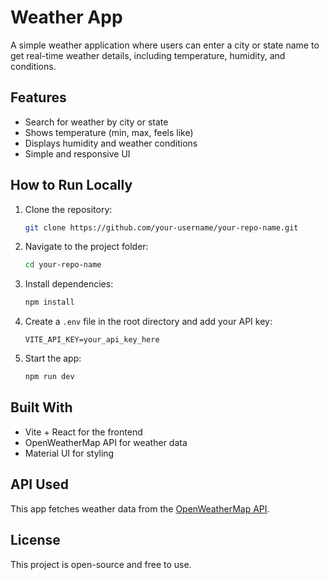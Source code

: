 # Weather App  

A simple weather application where users can enter a city or state name to get real-time weather details, including temperature, humidity, and conditions.  

## Features  
- Search for weather by city or state  
- Shows temperature (min, max, feels like)  
- Displays humidity and weather conditions  
- Simple and responsive UI  

## How to Run Locally  
1. Clone the repository:  
   ```sh
   git clone https://github.com/your-username/your-repo-name.git
   ```
2. Navigate to the project folder:  
   ```sh
   cd your-repo-name
   ```
3. Install dependencies:  
   ```sh
   npm install
   ```
4. Create a `.env` file in the root directory and add your API key:  
   ```env
   VITE_API_KEY=your_api_key_here
   ```
5. Start the app:  
   ```sh
   npm run dev
   ```

## Built With  
- Vite + React for the frontend  
- OpenWeatherMap API for weather data
- Material UI for styling 

## API Used  
This app fetches weather data from the [OpenWeatherMap API](https://openweathermap.org/api).  

## License  
This project is open-source and free to use.  
